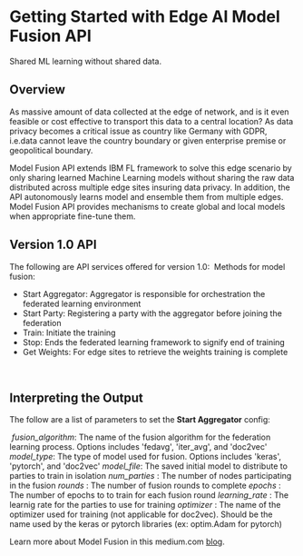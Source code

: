 # Getting Started with Edge AI Model Fusion API 
Shared ML learning without shared data.

## Overview
As massive amount of data collected at the edge of network, and is it even feasible or cost effective to transport this data to a central location? As data privacy becomes a critical issue as country like Germany with GDPR, i.e.data cannot leave the country boundary or given enterprise premise or geopolitical boundary.

Model Fusion API extends IBM FL framework to solve this edge scenario by only sharing learned Machine Learning models without sharing the raw data distributed across multiple edge sites insuring data privacy.  In addition, the API autonomously learns model and ensemble them from multiple edges. Model Fusion API provides mechanisms to create global and local models when appropriate fine-tune them.

## Version 1.0 API
The following are API services offered for version 1.0:
​
Methods for model fusion:
- Start Aggregator: Aggregator is responsible for orchestration the federated learning environment  
- Start Party: Registering a party with the aggregator before joining the federation
- Train: Initiate the training
- Stop: Ends the federated learning framework to signify end of training
- Get Weights: For edge sites to retrieve the weights training is complete

​
## Interpreting the Output
The follow are a list of parameters to set the **Start Aggregator** config:

​
*fusion_algorithm*: The name of the fusion algorithm for the federation learning process. Options includes 'fedavg', 'iter_avg', and 'doc2vec'
*model_type*: The type of model used for fusion. Options includes 'keras', 'pytorch', and 'doc2vec'
*model_file*: The saved initial model to distribute to parties to train in isolation
*num_parties* : The number of nodes participating in the fusion
*rounds* : The number of fusion rounds to complete
*epochs* : The number of epochs to to train for each fusion round
*learning_rate* : The learnig rate for the parties to use for training
*optimizer* : The name of the optimizer used for training (not applicable for doc2vec). Should be the name used by the keras or pytorch libraries (ex: optim.Adam for pytorch)
​

Learn more about Model Fusion in this medium.com [blog](https://sw-ibm.medium.com/?p=df2cff3ac20d).

